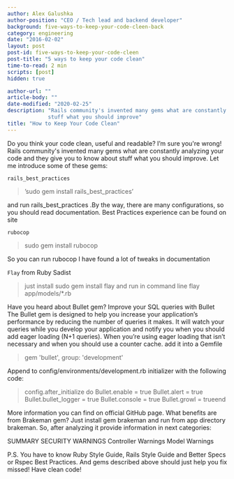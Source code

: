 ```yaml
---
author: Alex Galushka
author-position: "CEO / Tech lead and backend developer"
background: five-ways-to-keep-your-code-cleen-back
category: engineering
date: "2016-02-02"
layout: post
post-id: five-ways-to-keep-your-code-cleen
post-title: "5 ways to keep your code clean"
time-to-read: 2 min
scripts: [post]
hidden: true

author-url: ""
article-body: ""
date-modified: "2020-02-25"
description: "Rails community's invented many gems what are constantly analyzing your code and they give you to know about
             stuff what you should improve"
title: "How to Keep Your Code Clean"
---
```


Do you think your code clean, useful and readable? I’m sure you're wrong!
Rails community's invented many gems what are constantly analyzing your code and they give you to know about stuff what you should improve.
 Let me introduce some of these gems:

`rails_best_practices`

> ’sudo gem install rails_best_practices’

and run rails_best_practices .By the way, there are many configurations, so you should read documentation. Best Practices experience can be found on site


`rubocop`

> sudo gem install rubocop

So you can run rubocop
I have found a lot of tweaks in documentation

`Flay` from Ruby Sadist

> just install sudo gem install flay
and run in command line flay app/models/*.rb

Have you heard about Bullet gem?
Improve your SQL queries with Bullet
The Bullet gem is designed to help you increase your application’s performance by reducing the number of queries it makes. It will watch your queries while you develop your application and notify you when you should add eager loading (N+1 queries). When you’re using eager loading that isn’t necessary and when you should use a counter cache.
add it into a Gemfile

> gem 'bullet', group: 'development'

Append to config/environments/development.rb initializer with the following code:

> config.after_initialize do  Bullet.enable = true  Bullet.alert = true  Bullet.bullet_logger = true  Bullet.console = true  Bullet.growl = trueend

More information you can find on official GitHub page.
    What benefits are from Brakeman gem? Just install gem brakeman and run from app directory brakeman. So, after analyzing it provide information in next categories:

SUMMARY
SECURITY WARNINGS
Controller Warnings
Model Warnings

P.S.
You have to know Ruby Style Guide, Rails Style Guide and Better Specs or Rspec Best Practices. And gems described above should just help you fix missed!
Have clean code!
